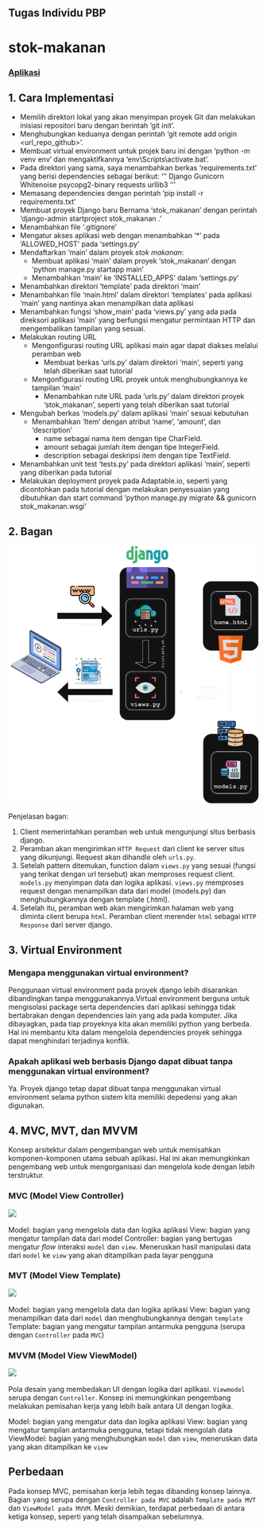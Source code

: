 ## Tugas Individu PBP

# stok-makanan

### [Aplikasi](https://stok-nyamnyam.adaptable.app/)

## 1. Cara Implementasi

- Memilih direktori lokal yang akan menyimpan proyek Git dan melakukan inisiasi repositori baru dengan berintah ‘git init’.
- Menghubungkan keduanya dengan perintah ‘git remote add origin <url_repo_github>’.
- Membuat virtual environment untuk projek baru ini dengan ‘python -m venv env’ dan mengaktifkannya ‘env\Scripts\activate.bat’.
- Pada direktori yang sama, saya menambahkan berkas ‘requirements.txt’ yang berisi dependencies sebagai berikut:
  ‘’’
  Django
  Gunicorn
  Whitenoise
  psycopg2-binary
  requests
  urllib3
  ‘’’
- Memasang dependencies dengan perintah ‘pip install -r requirements.txt’
- Membuat proyek Django baru Bernama ‘stok_makanan’ dengan perintah ‘django-admin startproject stok_makanan .’
- Menambahkan file ‘.gitignore’
- Mengatur akses aplikasi web dengan menambahkan ‘\*’ pada ‘ALLOWED_HOST’ pada ‘settings.py’
- Mendaftarkan ‘main’ dalam proyek _stok makanan_:
  - Membuat aplikasi ‘main’ dalam proyek ‘stok_makanan’ dengan ‘python manage.py startapp main’
  - Menambahkan ‘main’ ke ‘INSTALLED_APPS’ dalam ‘settings.py’
- Menambahkan direktori ‘template’ pada direktori ‘main’
- Menambahkan file ‘main.html’ dalam direktori ‘templates’ pada aplikasi ‘main’ yang nantinya akan menampilkan data aplikasi
- Menambahkan fungsi ‘show_main’ pada ‘views.py’ yang ada pada direksori aplikasi ‘main’ yang berfungsi mengatur permintaan HTTP dan mengembalikan tampilan yang sesuai.
- Melakukan routing URL
  - Mengonfigurasi routing URL aplikasi main agar dapat diakses melalui peramban web
    - Membuat berkas ‘urls.py’ dalam direktori ‘main’, seperti yang telah diberikan saat tutorial
  - Mengonfigurasi routing URL proyek untuk menghubungkannya ke tampilan ‘main’
    - Menambahkan rute URL pada ‘urls.py’ dalam direktori proyek ‘stok_makanan’, seperti yang telah diberikan saat tutorial
- Mengubah berkas ‘models.py’ dalam aplikasi ‘main’ sesuai kebutuhan
  - Menambahkan ‘Item’ dengan atribut ‘name’, ‘amount’, dan ‘description’
    - name sebagai nama item dengan tipe CharField.
    - amount sebagai jumlah item dengan tipe IntegerField.
    - description sebagai deskripsi item dengan tipe TextField.
- Menambahkan unit test ‘tests.py’ pada direktori aplikasi ‘main’, seperti yang diberikan pada tutorial
- Melakukan deployment proyek pada Adaptable.io, seperti yang dicontohkan pada tutorial dengan melakukan penyesuaian yang dibutuhkan dan start command ‘python manage.py migrate && gunicorn stok_makanan.wsgi’

## 2. Bagan

![Bagan](bagan.png)

Penjelasan bagan:

1. Client memerintahkan peramban web untuk mengunjungi situs berbasis django.
2. Peramban akan mengirimkan `HTTP Request` dari client ke server situs yang dikunjungi. Request akan dihandle oleh `urls.py`.
3. Setelah pattern ditemukan, function dalam `views.py` yang sesuai (fungsi yang terikat dengan url tersebut) akan memproses request client. `models.py` menyimpan data dan logika aplikasi. `views.py` memproses request dengan menampilkan data dari model (models.py) dan menghubungkannya dengan template (.html).
4. Setelah itu, peramban web akan mengirimkan halaman web yang diminta client berupa `html`. Peramban client merender `html` sebagai `HTTP Response` dari server django.

## 3. Virtual Environment

### Mengapa menggunakan virtual environment?

Penggunaan virtual environment pada proyek django lebih disarankan dibandingkan tanpa menggunakannya.Virtual environment berguna untuk mengisolasi package serta dependencies dari aplikasi sehingga tidak bertabrakan dengan dependencies lain yang ada pada komputer. Jika dibayagkan, pada tiap proyeknya kita akan memiliki python yang berbeda. Hal ini membantu kita dalam mengelola dependencies proyek sehingga dapat menghindari terjadinya konflik.

### Apakah aplikasi web berbasis Django dapat dibuat tanpa menggunakan virtual environment?

Ya. Proyek django tetap dapat dibuat tanpa menggunakan virtual environment selama python sistem kita memiliki depedensi yang akan digunakan.

## 4. MVC, MVT, dan MVVM

Konsep arsitektur dalam pengembangan web untuk memisahkan komponen-komponen utama sebuah aplikasi. Hal ini akan memungkinkan pengembang web untuk mengorganisasi dan mengelola kode dengan lebih terstruktur.

### MVC (Model View Controller)

<img src=https://ristek.link/mvc-pic>

Model: bagian yang mengelola data dan logika aplikasi
View: bagian yang mengatur tampilan data dari model
Controller: bagian yang bertugas mengatur _flow_ interaksi `model` dan `view`. Meneruskan hasil manipulasi data dari `model` ke `view` yang akan ditampilkan pada layar pengguna

### MVT (Model View Template)

<img src=https://miro.medium.com/v2/resize:fit:1400/0*8ZFh-CsrMi7bQG0O.jpg>

Model: bagian yang mengelola data dan logika aplikasi
View: bagian yang menampilkan data dari `model` dan menghubungkannya dengan `template`
Template: bagian yang mengatur tampilan antarmuka pengguna (serupa dengan `Controller` pada `MVC`)

### MVVM (Model View ViewModel)

<img src=https://media.geeksforgeeks.org/wp-content/uploads/20221012200730/gfgmvvm.png>

Pola desain yang membedakan UI dengan logika dari aplikasi. `Viewmodel` serupa dengan `Controller`. Konsep ini memungkinkan pengembang melakukan pemisahan kerja yang lebih baik antara UI dengan logika.

Model: bagian yang mengatur data dan logika aplikasi
View: bagian yang mengatur tampilan antarmuka pengguna, tetapi tidak mengolah data
ViewModel: bagian yang menghubungkan `model` dan `view`, meneruskan data yang akan ditampilkan ke `view`

## Perbedaan

Pada konsep MVC, pemisahan kerja lebih tegas dibanding konsep lainnya. Bagian yang serupa dengan `Controller pada MVC` adalah `Template pada MVT` dan `ViewModel pada MVVM`. Meski demikian, terdapat perbedaan di antara ketiga konsep, seperti yang telah disampaikan sebelumnya.
